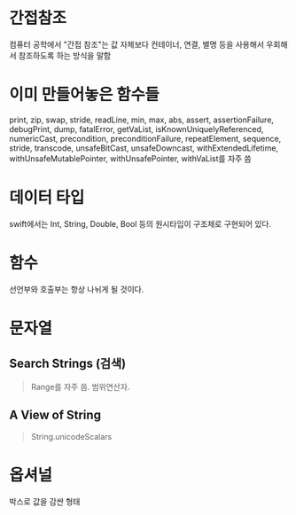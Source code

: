 # 간접참조
컴퓨터 공학에서 "간접 참조"는 값 자체보다 컨테이너, 연결, 별명 등을 사용해서 우회해서 참조하도록 하는 방식을 말함


# 이미 만들어놓은 함수들
print, zip, swap, stride, readLine, min, max, abs, assert, assertionFailure, debugPrint, dump, fatalError, getVaList, isKnownUniquelyReferenced, numericCast, precondition, preconditionFailure, repeatElement, sequence, stride, transcode, unsafeBitCast, unsafeDowncast, withExtendedLifetime, withUnsafeMutablePointer, withUnsafePointer, withVaList를 자주 씀


# 데이터 타입
swift에서는 Int, String, Double, Bool 등의 원시타입이 구조체로 구현되어 있다.


# 함수
선언부와 호출부는 항상 나뉘게 될 것이다.


# 문자열
## Search Strings (검색)
> Range를 자주 씀. 범위연산자.

## A View of String
> String.unicodeScalars

# 옵셔널
박스로 값을 감싼 형태